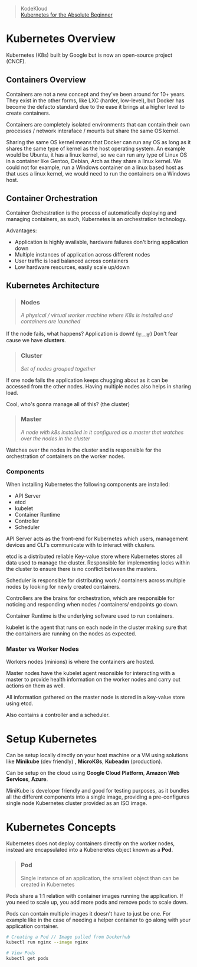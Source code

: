 > KodeKloud  
> [Kubernetes for the Absolute Beginner](https://kodekloud.com/lessons/introduction-12/)

# Kubernetes Overview

Kubernetes (K8s) built by Google but is now an open-source project (CNCF).

## Containers Overview

Containers are not a new concept and they've been around for 10+ years. They exist in the other forms, like LXC (harder, low-level), but Docker has become the defacto standard due to the ease it brings at a higher level to create containers. 

Containers are completely isolated environments that can contain their own processes / network interaface / mounts but share the same OS kernel.

Sharing the same OS kernel means that Docker can run any OS as long as it shares the same type of kernel as the host operating system. An example would be Ubuntu, it has a linux kernel, so we can run any type of Linux OS in a container like Gentoo, Debian, Arch as they share a linux kernel. We could not for example, run a Windows container on a linux based host as that uses a linux kernel, we would need to run the containers on a Windows host.

## Container Orchestration

Container Orchestration is the process of automatically deploying and managing containers, as such, Kubernetes is an orchestration technology.

Advantages:

* Application is highly available, hardware failures don't bring application down
* Multiple instances of application across different nodes
* User traffic is load balanced across containers
* Low hardware resources, easily scale up/down

## Kubernetes Architecture

>  ### Nodes
> 
> *A physical / virtual worker machine where K8s is installed and containers are launched*

If the node fails, what happens? Application is down! (╥﹏╥) 
Don't fear cause we have **clusters**.

> ### Cluster
> 
> *Set of nodes grouped together*

If one node fails the application keeps chugging about as it can be accessed from the other nodes. Having multiple nodes also helps in sharing load.

Cool, who's gonna manage all of this? (the cluster)

> ### Master
> 
> *A node with k8s installed in it configured as a master that watches over the nodes in the cluster*

Watches over the nodes in the cluster and is responsible for the orchestration of containers on the worker nodes.

### Components

When installing Kubernetes the following components are installed:

* API Server
* etcd
* kubelet
* Container Runtime
* Controller
* Scheduler

API Server acts as the front-end for Kubernetes which users, management devices and CLI's communicate with to interact with clusters.

etcd is a distributed reliable Key-value store where Kubernetes stores all data used to manage the cluster. Responsible for implementing locks within the cluster to ensure there is no conflict between the masters.

Scheduler is responsible for distributing work / containers across multiple nodes by looking for newly created containers.

Controllers are the brains for orchestration, which are responsible for noticing and responding when nodes / containers/ endpoints go down.

Container Runtime is the underlying software used to run containers.

kubelet is the agent that runs on each node in the cluster making sure that the containers are running on the nodes as expected.

### Master vs Worker Nodes

Workers nodes (minions) is where the containers are hosted.

Master nodes have the kubelet agent resonsible for interacting with a master to provide health information on the worker nodes and carry out actions on them as well.

All information gathered on the master node is stored in a key-value store using etcd.

Also contains a controller and a scheduler.

# Setup Kubernetes

Can be setup locally directly on your host machine or a VM using solutions like **Minikube** (dev friendly) , **MicroK8s**, **Kubeadm** (production).

Can be setup on the cloud using **Google Cloud Platform**, **Amazon Web Services**, **Azure**.

MiniKube is developer friendly and good for testing purposes, as it bundles all the different components into a single image, providing a pre-configures single node Kubernetes cluster provided as an ISO image.

# Kubernetes Concepts

Kubernetes does not deploy containers directly on the worker nodes, instead are encapsulated into a Kubeneretes object known as a **Pod**.

> ### Pod  
> Single instance of an application, the smallest object than can be created in Kubernetes

Pods share a 1:1 relation with container images running the application. If you need to scale up, you add more pods and remove pods to scale down.

Pods can contain multiple images it doesn't have to just be one. For example like in the case of needing a helper container to go along with your application container.

```sh
# Creating a Pod // Image pulled from Dockerhub
kubectl run nginx --image nginx

# View Pods
kubectl get pods
```

